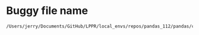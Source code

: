 # Buggy file name

```text
/Users/jerry/Documents/GitHub/LPPR/local_envs/repos/pandas_112/pandas/core/indexes/interval.py
```
